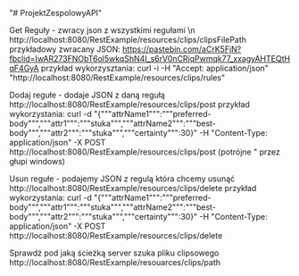 "# ProjektZespolowyAPI"

Get Reguły - zwracy json z wszystkimi regułami \n
http://localhost:8080/RestExample/resources/clips/clipsFilePath
przykładowy zwracany JSON: https://pastebin.com/aCrK5FjN?fbclid=IwAR273FNObT6ol5wkqShN4I_s6rV0nCRjqPwmqk77_xxagyAHTEQtHqF4GyA
przykład wykorzysztania:
curl -i -H "Accept: application/json" "http://localhost:8080/RestExample/resources/clips/rules"

Dodaj regułe - dodaje JSON z daną regułą 
http://localhost:8080/RestExample/resources/clips/post
przykład wykorzystania:
curl -d "{"""attrName1""":"""preferred-body""","""attr1""":"""stuka""","""attrName2""":"""best-body""","""attr2""":"""stuka""","""certainty""":30}" -H "Content-Type: application/json" -X POST http://localhost:8080/RestExample/resources/clips/post
(potrójne " przez głupi windows)

Usun regułe - podajemy JSON z regulą która chcemy usunąć
http://localhost:8080/RestExample/resources/clips/delete
przykład wykorzystania:
curl -d "{"""attrName1""":"""preferred-body""","""attr1""":"""stuka""","""attrName2""":"""best-body""","""attr2""":"""stuka""","""certainty""":30}" -H "Content-Type: application/json" -X POST http://localhost:8080/RestExample/resources/clips/delete

Sprawdź pod jaką ścieżką server szuka pliku clipsowego
http://localhost:8080/RestExample/resouarces/clips/path
